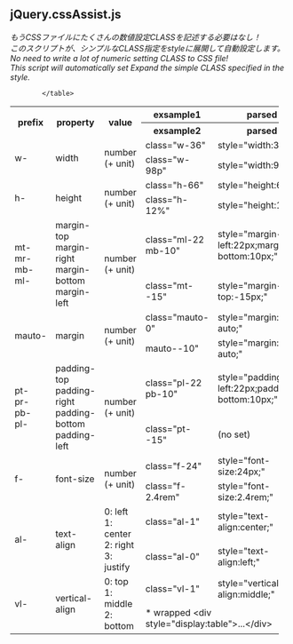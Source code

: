 ## jQuery.cssAssist.js

_もうCSSファイルにたくさんの数値設定CLASSを記述する必要はなし！_<br />
_このスクリプトが、シンプルなCLASS指定をstyleに展開して自動設定します。_<br />
_No need to write a lot of numeric setting CLASS to CSS file!_<br />
_This script will automatically set Expand the simple CLASS specified in the style._<br />


<table style="width:96%;" align="center">
	            <tr>
	                <th rowspan="2">prefix</th>
	                <th rowspan="2">property</th>
	                <th rowspan="2">value</th>
	                <th>exsample1</th>
	                <th>parsed</th>
	            </tr>
	            <tr>
	                <th>exsample2</th>
	                <th>parsed</th>
	            </tr>
	            <tr>
	                <td rowspan="2">w-</td>
	                <td rowspan="2">width</td>
	                <td rowspan="2">number (+ unit)</td>
	                <td>class="w-36"</td>
	                <td>style="width:36px;"</td>
	            </tr>
	            <tr>
	                <td>class="w-98p"</td>
	                <td>style="width:98%;"</td>
	            </tr>
	            <tr>
	                <td rowspan="2">h-</td>
	                <td rowspan="2">height</td>
	                <td rowspan="2">number (+ unit)</td>
	                <td>class="h-66"</td>
	                <td>style="height:66px;"</td>
	            </tr>
	            <tr>
	                <td>class="h-12%"</td>
	                <td>style="height:12%;"</td>
	            </tr>
	            <tr>
	                <td rowspan="2">mt-<br />mr-<br />mb-<br />ml-</td>
	                <td rowspan="2">margin-top<br />margin-right<br />margin-bottom<br />margin-left</td>
	                <td rowspan="2">number (+ unit)</td>
	                <td>class="ml-22 mb-10"</td>
	                <td>style="margin-left:22px;margin-bottom:10px;"</td>
	            </tr>
	            <tr>
	                <td>class="mt--15"</td>
	                <td>style="margin-top:-15px;"</td>
	            </tr>
	            <tr>
	                <td rowspan="2">mauto-</td>
	                <td rowspan="2">margin</td>
	                <td rowspan="2">number (+ unit)</td>
	                <td>class="mauto-0"</td>
	                <td>style="margin:0 auto;"</td>
	            </tr>
	            <tr>
	                <td>mauto--10"</td>
	                <td>style="margin:-10px auto;"</td>
	            </tr>
	            <tr>
	                <td rowspan="2">pt-<br />pr-<br />pb-<br />pl-</td>
	                <td rowspan="2">padding-top<br />padding-right<br />padding-bottom<br />padding-left</td>
	                <td rowspan="2">number (+ unit)</td>
	                <td>class="pl-22 pb-10"</td>
	                <td>style="padding-left:22px;padding-bottom:10px;"</td>
	            </tr>
	            <tr>
	                <td>class="pt--15"</td>
	                <td>(no set)</td>
	            </tr>
	            <tr>
	                <td rowspan="2">f-</td>
	                <td rowspan="2">font-size</td>
	                <td rowspan="2">number (+ unit)</td>
	                <td>class="f-24"</td>
	                <td>style="font-size:24px;"</td>
	            </tr>
	            <tr>
	                <td>class="f-2.4rem"</td>
	                <td>style="font-size:2.4rem;"</td>
	            </tr>
	            <tr>
	                <td rowspan="2">al-</td>
	                <td rowspan="2">text-align</td>
	                <td rowspan="2">0: left<br />1: center<br />2: right<br />3: justify</td>
	                <td>class="al-1"</td>
	                <td>style="text-align:center;"</td>
	            </tr>
	            <tr>
	                <td>class="al-0"</td>
	                <td>style="text-align:left;"</td>
	            </tr>
	            <tr>
	                <td rowspan="2">vl-</td>
	                <td rowspan="2">vertical-align</td>
	                <td rowspan="2">0: top<br />1: middle<br />2: bottom</td>
	                <td>class="vl-1"</td>
	                <td>style="vertical-align:middle;"</td>
	            </tr>
	            <tr>
	                <td colspan="2">* wrapped &lt;div style="display:table"&gt;...&lt;/div&gt;</pre></td>
	            </tr>
	            
	        </table>
